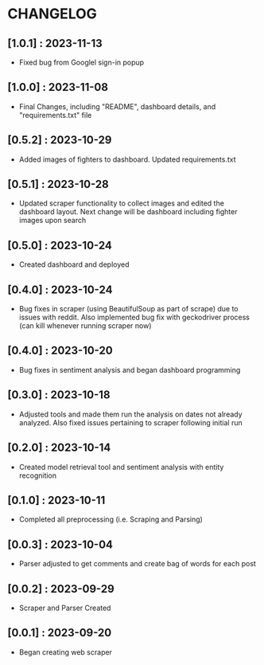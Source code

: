 # CHANGELOG

## [1.0.1] : 2023-11-13

- Fixed bug from Googlel sign-in popup

## [1.0.0] : 2023-11-08

- Final Changes, including "README", dashboard details, and "requirements.txt" file

## [0.5.2] : 2023-10-29

- Added images of fighters to dashboard. Updated requirements.txt

## [0.5.1] : 2023-10-28

- Updated scraper functionality to collect images and edited the dashboard layout. Next change will be dashboard including fighter images upon search

## [0.5.0] : 2023-10-24

- Created dashboard and deployed

## [0.4.0] : 2023-10-24

- Bug fixes in scraper (using BeautifulSoup as part of scrape) due to issues with reddit. Also implemented bug fix with geckodriver process (can kill whenever running scraper now)

## [0.4.0] : 2023-10-20

- Bug fixes in sentiment analysis and began dashboard programming

## [0.3.0] : 2023-10-18

- Adjusted tools and made them run the analysis on dates not already analyzed. Also fixed issues pertaining to scraper following initial run

## [0.2.0] : 2023-10-14

- Created model retrieval tool and sentiment analysis with entity recognition

## [0.1.0] : 2023-10-11

- Completed all preprocessing (i.e. Scraping and Parsing)

## [0.0.3] : 2023-10-04

- Parser adjusted to get comments and create bag of words for each post

## [0.0.2] : 2023-09-29

- Scraper and Parser Created

## [0.0.1] : 2023-09-20

- Began creating web scraper